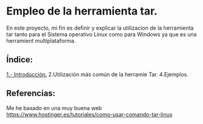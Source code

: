 #  Empleo de la herramienta tar.
En este proyecto, mi fin es definir y explicar la utilizacion de la herramienta tar tanto para el Sistema operativo Linux como para Windows ya que es una herramient multiplataforma.

## Índice:
[1.- Introducción.](../Introducción)
2.Utilización más común de la herramie Tar.
4.Ejemplos.

## Referencias:
Me he basado en una muy buena web  https://www.hostinger.es/tutoriales/como-usar-comando-tar-linux

